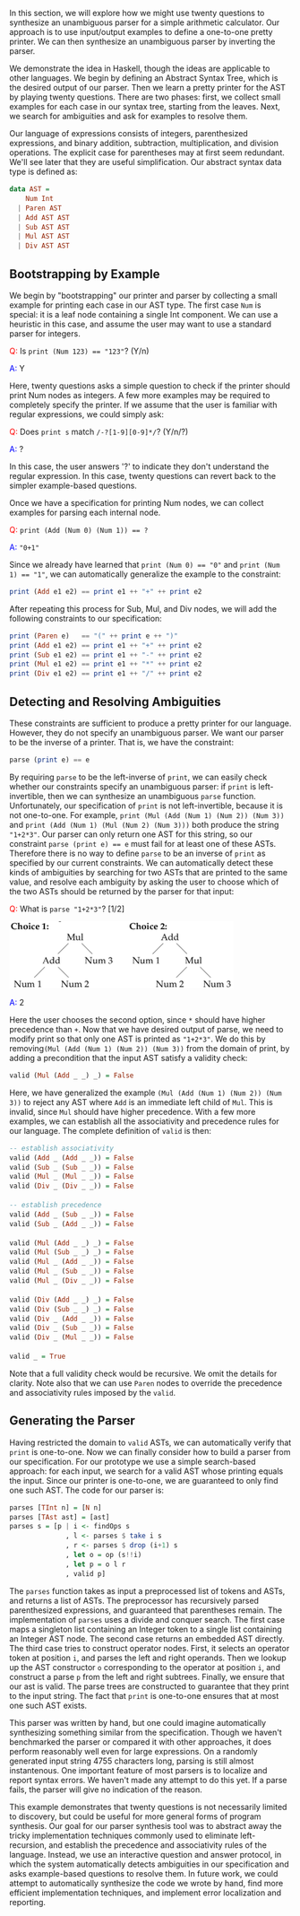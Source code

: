 In this section, we will explore how we might use twenty questions to
synthesize an unambiguous parser for a simple arithmetic
calculator. Our approach is to use input/output examples to define a
one-to-one pretty printer. We can then synthesize an unambiguous
parser by inverting the parser.

We demonstrate the idea in Haskell, though the ideas are applicable to
other languages. We begin by defining an Abstract Syntax Tree, which
is the desired output of our parser. Then we learn a pretty printer
for the AST by playing twenty questions. There are two phases: first,
we collect small examples for each case in our syntax tree, starting
from the leaves. Next, we search for ambiguities and ask for examples
to resolve them.

Our language of expressions consists of integers, parenthesized
expressions, and binary addition, subtraction, multiplication, and
division operations. The explicit case for parentheses may at first
seem redundant. We'll see later that they are useful
simplification. Our abstract syntax data type is defined as:

```haskell
data AST =
    Num Int
  | Paren AST
  | Add AST AST
  | Sub AST AST
  | Mul AST AST
  | Div AST AST
```

Bootstrapping by Example
-------------------

We begin by "bootstrapping" our printer and parser by collecting a
small example for printing each case in our AST type. The first case
`Num` is special: it is a leaf node containing a single Int
component. We can use a heuristic in this case, and assume the user
may want to use a standard parser for integers.

<span style="color:red">Q:</span> Is `print (Num 123) == "123"`? (Y/n)

<span style="color:blue">A:</span> Y

Here, twenty questions asks a simple question to check if the printer
should print Num nodes as integers. A few more examples may be
required to completely specify the printer. If we assume that the user
is familiar with regular expressions, we could simply ask:

<span style="color:red">Q:</span> Does `print s` match `/-?[1-9][0-9]*/`? (Y/n/?)

<span style="color:blue">A:</span> ?

In this case, the user answers '?' to indicate they don't understand
the regular expression. In this case, twenty questions can revert back
to the simpler example-based questions.

Once we have a specification for printing Num nodes, we can collect
examples for parsing each internal node.

<span style="color:red">Q:</span> `print (Add (Num 0) (Num 1)) == ?`

<span style="color:blue">A:</span> `"0+1"`

Since we already have learned that `print (Num 0) == "0"` and `print
(Num 1) == "1"`, we can automatically generalize the example to the
constraint:

``` haskell
print (Add e1 e2) == print e1 ++ "+" ++ print e2
```

After repeating this process for Sub, Mul, and Div nodes, we will add
the following constraints to our specification:

```haskell
print (Paren e)   == "(" ++ print e ++ ")"
print (Add e1 e2) == print e1 ++ "+" ++ print e2
print (Sub e1 e2) == print e1 ++ "-" ++ print e2
print (Mul e1 e2) == print e1 ++ "*" ++ print e2
print (Div e1 e2) == print e1 ++ "/" ++ print e2
```

Detecting and Resolving Ambiguities
-----------------------

These constraints are sufficient to produce a pretty printer for our
language. However, they do not specify an unambiguous parser. We want
our parser to be the inverse of a printer. That is, we have the
constraint:

```haskell
parse (print e) == e
```

By requiring `parse` to be the left-inverse of `print`, we can easily check whether our 
constraints specify an unambiguous parser: if `print` is left-invertible, then we 
can synthesize an unambiguous `parse` function. Unfortunately, our specification
of `print` is not left-invertible, because it is not one-to-one. For
example, `print (Mul (Add (Num 1) (Num 2)) (Num 3))` and `print (Add
(Num 1) (Mul (Num 2) (Num 3)))` both produce the string `"1+2*3"`. Our parser
can only return one AST for this string, so our constraint `parse (print e) == e` must
fail for at least one of these ASTs.  Therefore there is no way to define `parse`
to be an inverse of `print` as specified by our current constraints. 
We can automatically detect these kinds of
ambiguities by searching for two ASTs that are printed to the same
value, and resolve each ambiguity by asking the user to choose
which of the two ASTs should be returned by the parser for that input:

<span style="color:red">Q:</span> What is `parse "1+2*3"`? [1/2]

<img src="images/parser-ambiguous-choices.png" width=400/>

<span style="color:blue">A:</span> 2

Here the user chooses the second option, since `*` should have higher
precedence than `+`. Now that we have desired output of parse, we
need to modify print so that only one AST is printed as `"1+2*3"`.
We do this by removing`(Mul (Add (Num 1) (Num 2)) (Num 3))` from the domain of
print, by adding a precondition that the input AST satisfy a validity check:

```haskell
valid (Mul (Add _ _) _) = False
```

Here, we have generalized the example `(Mul (Add (Num 1) (Num 2)) (Num
3))` to reject any AST where `Add` is an immediate left child of
`Mul`.  This is invalid, since `Mul` should have higher
precedence. With a few more examples, we can establish all the
associativity and precedence rules for our language. The complete
definition of `valid` is then:

```haskell
-- establish associativity
valid (Add _ (Add _ _)) = False
valid (Sub _ (Sub _ _)) = False
valid (Mul _ (Mul _ _)) = False
valid (Div _ (Div _ _)) = False

-- establish precedence
valid (Add _ (Sub _ _)) = False
valid (Sub _ (Add _ _)) = False

valid (Mul (Add _ _) _) = False
valid (Mul (Sub _ _) _) = False
valid (Mul _ (Add _ _)) = False
valid (Mul _ (Sub _ _)) = False
valid (Mul _ (Div _ _)) = False

valid (Div (Add _ _) _) = False
valid (Div (Sub _ _) _) = False
valid (Div _ (Add _ _)) = False
valid (Div _ (Sub _ _)) = False
valid (Div _ (Mul _ _)) = False

valid _ = True
```

Note that a full validity check would be recursive. We omit the
details for clarity. Note also that we can use `Paren` nodes to
override the precedence and associativity rules imposed by the
`valid`.

Generating the Parser
--------------------

Having restricted the domain to `valid` ASTs, we can automatically verify that
`print` is one-to-one. Now we can finally consider how to build
a parser from our specification. For our prototype we
use a simple search-based approach: for each input, we search for a
valid AST whose printing equals the input. Since our printer is
one-to-one, we are guaranteed to only find one such AST. The code for
our parser is:

```haskell
parses [TInt n] = [N n]
parses [TAst ast] = [ast]
parses s = [p | i <- findOps s
              , l <- parses $ take i s
              , r <- parses $ drop (i+1) s
              , let o = op (s!!i)
              , let p = o l r
              , valid p]
```

The `parses` function takes as input a preprocessed list of tokens and
ASTs, and returns a list of ASTs. The preprocessor has recursively
parsed parenthesized expressions, and guaranteed that parentheses
remain.  The implementation of `parses` uses a divide and conquer
search. The first case maps a singleton list containing an Integer
token to a single list containing an Integer AST node. The second case
returns an embedded AST directly. The third case tries to construct
operator nodes. First, it selects an operator token at position `i`,
and parses the left and right operands. Then we lookup up the AST
constructor `o` corresponding to the operator at position `i`, and
construct a parse `p` from the left and right subtrees. Finally, we
ensure that our ast is valid. The parse trees are constructed to
guarantee that they print to the input string. The fact that `print`
is one-to-one ensures that at most one such AST exists.

This parser was written by hand, but one could imagine automatically
synthesizing something similar from the specification. Though we
haven't benchmarked the parser or compared it with other approaches,
it does perform reasonably well even for large expressions. On a
randomly generated input string 4755 characters long, parsing is still 
almost instantenous. One important feature of most parsers is to localize
and report syntax errors. We haven't made any attempt to do this
yet. If a parse fails, the parser will give no indication of the
reason.

This example demonstrates that twenty questions is not necessarily
limited to discovery, but could be useful for more general forms of
program synthesis. Our goal for our parser synthesis tool was to
abstract away the tricky implementation techniques commonly used to
eliminate left-recursion, and establish the precedence and
associativity rules of the language. Instead, we use an interactive
question and answer protocol, in which the system automatically
detects ambiguities in our specification and asks example-based
questions to resolve them. In future work, we could attempt to
automatically synthesize the code we wrote by hand, find more
efficient implementation techniques, and implement error localization
and reporting.


